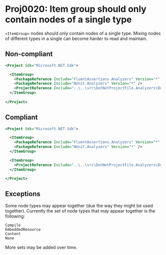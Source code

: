 # Proj0020: Item group should only contain nodes of a single type
`<ItemGroup>` nodes should only contain nodes of a single type. Mixing nodes
of different types in a single <ItemGroup> can become harder to read and
maintain.

## Non-compliant
``` XML
<Project Sdk="Microsoft.NET.Sdk">

  <ItemGroup>
    <PackageReference Include="FluentAssertions.Analyzers" Version="*" />
    <PackageReference Include="NUnit.Analyzers" Version="*" />
    <ProjectReference Include="..\..\src\DotNetProjectFile.Analyzers\DotNetProjectFile.Analyzers.csproj" />
  </ItemGroup>
  
</Project>
```

## Compliant
``` XML
<Project Sdk="Microsoft.NET.Sdk">

  <ItemGroup>
    <PackageReference Include="FluentAssertions.Analyzers" Version="*" />
    <PackageReference Include="NUnit.Analyzers" Version="*" />
  </ItemGroup>

  <ItemGroup>
    <ProjectReference Include="..\..\src\DotNetProjectFile.Analyzers\DotNetProjectFile.Analyzers.csproj" />
  </ItemGroup>

</Project>
```

## Exceptions
Some node types may appear together (due the way they might be used together).
Currently the set of node types that may appear together is the following:

```
Compile
EmbeddedResource
Content
None
```

More sets may be added over time.
